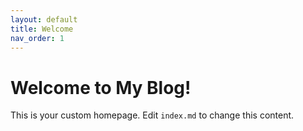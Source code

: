 ```yaml
---
layout: default
title: Welcome
nav_order: 1
---
```


# Welcome to My Blog!
This is your custom homepage. Edit `index.md` to change this content.


